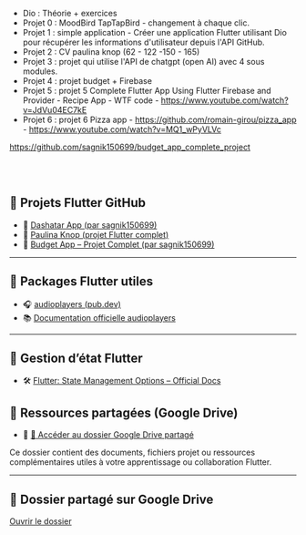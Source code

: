 - Dio : Théorie + exercices
- Projet 0 : MoodBird TapTapBird - changement à chaque clic.
- Projet 1 : simple application -  Créer une application Flutter utilisant Dio pour récupérer les informations d'utilisateur depuis l'API GitHub. 
- Projet 2 : CV paulina knop    (62 - 122 -150 - 165)
- Projet 3 : projet qui utilise l'API de chatgpt (open AI) avec 4 sous modules.
- Projet 4 : projet budget + Firebase
- Projet 5 : projet 5 Complete Flutter App Using Flutter Firebase and Provider - Recipe App - WTF code - https://www.youtube.com/watch?v=JdVu04EC7kE
- Projet 6 : projet 6 Pizza app - https://github.com/romain-girou/pizza_app - https://www.youtube.com/watch?v=MQ1_wPyVLVc 
  
https://github.com/sagnik150699/budget_app_complete_project

<br/>
<br/>


## 🌟 Projets Flutter GitHub

- 🔗 [Dashatar App (par sagnik150699)](https://github.com/sagnik150699/my_dashatar_app)
- 🔗 [Paulina Knop (projet Flutter complet)](https://github.com/paulinaknop/paulina_knop)
- 🔗 [Budget App – Projet Complet (par sagnik150699)](https://github.com/sagnik150699/budget_app_complete_project)

---

## 🎵 Packages Flutter utiles

- 🎧 [audioplayers (pub.dev)](https://pub.dev/packages/audioplayers)
- 📚 [Documentation officielle audioplayers](http://docs.flutter.dev/data-and-backend/state-mgmt/options)

---

## 🧠 Gestion d’état Flutter

- 🛠️ [Flutter: State Management Options – Official Docs](http://docs.flutter.dev/data-and-backend/state-mgmt/options)



## 📁 Ressources partagées (Google Drive)

- 🔗 [📂 Accéder au dossier Google Drive partagé](https://drive.google.com/drive/folders/1Fg5JXQvfMtNb6lqjohHtKVWWoC2ix3jm?usp=sharing)

Ce dossier contient des documents, fichiers projet ou ressources complémentaires utiles à votre apprentissage ou collaboration Flutter.

---

## 🔗 Dossier partagé sur Google Drive

[Ouvrir le dossier](https://drive.google.com/drive/folders/1Fg5JXQvfMtNb6lqjohHtKVWWoC2ix3jm?usp=sharing)

